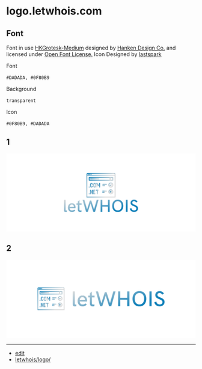 # logo.letwhois.com


## Font


Font in use <a target="_blank" href="https://hanken.co/product/hk-grotesk/">HKGrotesk-Medium</a> designed by
<a target="_blank" href="https://hanken.co/">Hanken Design Co.</a>
and licensed under
<a target="_blank" href="http://scripts.sil.org/cms/scripts/page.php?site_id=nrsi&amp;id=OFL_web">Open Font License.</a>
Icon Designed by
<a target="_blank" href="https://thenounproject.com/lastspark">lastspark</a>



Font

    #DADADA, #0F80B9
    
    
Background

    transparent


Icon

    #0F80B9, #DADADA



## 1
![1/cover.png](1/cover.png)

## 2
![2/cover.png](2/cover.png)


---

+ [edit](https://github.com/letwhois/logo/edit/main/README.md)
+ [letwhois/logo/](https://github.com/letwhois/logo/)
